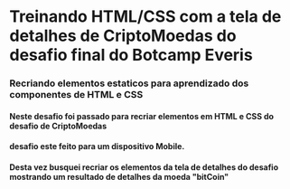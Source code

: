 # Treinando HTML/CSS com a tela de detalhes de CriptoMoedas do desafio final do Botcamp Everis
### Recriando elementos estaticos para aprendizado dos componentes de HTML e CSS
#### Neste desafio foi passado para recriar elementos em HTML e CSS do desafio de CriptoMoedas
#### desafio este feito para um dispositivo Mobile.
#### Desta vez busquei recriar os elementos da tela de detalhes do desafio mostrando um resultado de detalhes da moeda "bitCoin"
